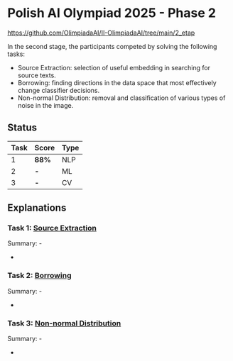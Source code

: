 # Polish AI Olympiad 2025 - Phase 2

https://github.com/OlimpiadaAI/II-OlimpiadaAI/tree/main/2_etap

In the second stage, the participants competed by solving the following tasks:

- Source Extraction: selection of useful embedding in searching for source texts.
- Borrowing: finding directions in the data space that most effectively change classifier decisions.
- Non-normal Distribution: removal and classification of various types of noise in the image.

## Status

| Task | Score | Type |
| ---- | ----- |--- |
| 1    | **88%** | NLP |
| 2    | **-**   | ML  |
| 3    | **-**   | CV  |


## Explanations

### Task 1: [Source Extraction](https://github.com/OlimpiadaAI/II-OlimpiadaAI/blob/main/2_etap/ekstrakcja_zrodel/ekstrakcja_zrodel.ipynb)

Summary: -

-

### Task 2: [Borrowing](https://github.com/OlimpiadaAI/II-OlimpiadaAI/blob/main/2_etap/kredytobranie/kredytobranie.ipynb)

Summary: -

-

### Task 3: [Non-normal Distribution](https://github.com/OlimpiadaAI/II-OlimpiadaAI/blob/main/2_etap/rozklad_nienormalny/rozklad_nienormalny.ipynb)

Summary: -

-